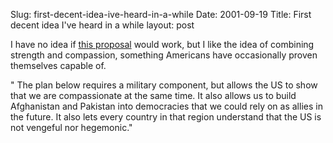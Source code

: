 Slug: first-decent-idea-ive-heard-in-a-while
Date: 2001-09-19
Title: First decent idea I've heard in a while
layout: post

I have no idea if <a href="http://www.sandiegodon.com/1070">this proposal</a> would work, but I like the idea of combining strength and compassion, something Americans have occasionally proven themselves capable of.<p>

&quot; The plan below requires a military component, but allows the US to show that we are compassionate at the same time. It also allows us to build Afghanistan and Pakistan into democracies that we could rely on as allies in the future. It also lets every country in that region understand that the US is not vengeful nor hegemonic.&quot;</p>
